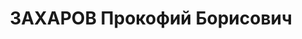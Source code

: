 ---
title: ЗАХАРОВ Прокофий Борисович
description: "Род. в 1892, Подольская губ., украинец. Проживал: Киев. \n  Арестован\
  \ в 1937. Обв. по ст. 58. Приговор: ВТ, 04.12.1941 – ВМН. Расстрелян 28.01.1942.\
  \ \n  Реабилитирован 09.1956"
---